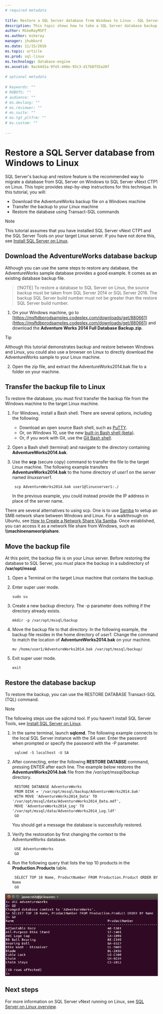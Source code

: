 ```yaml
---
# required metadata

title: Restore a SQL Server database from Windows to Linux - SQL Server vNext CTP1 | Microsoft Docs
description: This topic shows how to take a SQL Server database backup on Windows and restore it to a Linux machine running SQL Server vNext CTP1.
author: MikeRayMSFT 
ms.author: mikeray 
manager: jhubbard
ms.date: 11/15/2016
ms.topic: article
ms.prod: sql-linux
ms.technology: database-engine
ms.assetid: 9ac64d1a-9fe5-446e-93c3-d17b8f55a28f

# optional metadata

# keywords: ""
# ROBOTS: ""
# audience: ""
# ms.devlang: ""
# ms.reviewer: ""
# ms.suite: ""
# ms.tgt_pltfrm: ""
# ms.custom: ""

---
```

# Restore a SQL Server database from Windows to Linux

SQL Server's backup and restore feature is the recommended way to migrate a database from SQL Server on Windows to SQL Server vNext CTP1 on Linux. This topic provides step-by-step instructions for this technique. In this tutorial, you will:

- Download the AdventureWorks backup file on a Windows machine
- Transfer the backup to your Linux machine
- Restore the database using Transact-SQL commands

> [!NOTE] 
> This tutorial assumes that you have installed SQL Server vNext CTP1 and the SQL Server Tools on your target Linux server. If you have not done this, see [Install SQL Server on Linux](sql-server-linux-setup.md).

## Download the AdventureWorks database backup

Although you can use the same steps to restore any database, the AdventureWorks sample database provides a good example. It comes as an existing database backup file.

>[!NOTE] To restore a database to SQL Server on Linux, the source backup must be taken from SQL Server 2014 or SQL Server 2016. The backup SQL Server build number must not be greater than the restore SQL Server build number.  

1. On your Windows machine, go to [https://msftdbprodsamples.codeplex.com/downloads/get/880661](https://msftdbprodsamples.codeplex.com/downloads/get/880661) and download the **Adventure Works 2014 Full Database Backup.zip**.

> [!TIP] 
> Although this tutorial demonstrates backup and restore between Windows and Linux, you could also use a browser on Linux to directly download the AdventureWorks sample to your Linux machine.

2. Open the zip file, and extract the AdventureWorks2014.bak file to a folder on your machine.

## Transfer the backup file to Linux

To restore the database, you must first transfer the backup file from the Windows machine to the target Linux machine.

1. For Windows, install a Bash shell. There are several options, including the following:

    - Download an open source Bash shell, such as [PuTTY](http://www.putty.org/).
    - Or, on Windows 10, use the new [built-in Bash shell (beta)](https://msdn.microsoft.com/en-us/commandline/wsl/about).
    - Or, if you work with Git, use the [Git Bash shell](https://git-scm.com/downloads).

2. Open a Bash shell (terminal) and navigate to the directory containing **AdventureWorks2014.bak**.

3. Use the **scp** (secure copy) command to transfer the file to the target Linux machine. The following example transfers **AdventureWorks2014.bak** to the home directory of *user1* on the server named *linuxserver1*.

        scp AdventureWorks2014.bak user1@linuxserver1:./

    In the previous example, you could instead provide the IP address in place of the server name.

There are several alternatives to using scp. One is to use [Samba](https://help.ubuntu.com/community/Samba) to setup an SMB network share between Windows and Linux. For a walkthrough on Ubuntu, see [How to Create a Network Share Via Samba](https://help.ubuntu.com/community/How%20to%20Create%20a%20Network%20Share%20Via%20Samba%20Via%20CLI%20%28Command-line%20interface/Linux%20Terminal%29%20-%20Uncomplicated,%20Simple%20and%20Brief%20Way!). Once established, you can access it as a network file share from Windows, such as **\\\\machinenameorip\\share**.

## Move the backup file

At this point, the backup file is on your Linux server. Before restoring the database to SQL Server, you must place the backup in a subdirectory of **/var/opt/mssql**.

1. Open a Terminal on the target Linux machine that contains the backup.

2.	Enter super user mode.

        sudo su

3.	Create a new backup directory. The -p parameter does nothing if the directory already exists.

        mkdir -p /var/opt/mssql/backup

4.	Move the backup file to that directory. In the following example, the backup file resides in the home directory of *user1*. Change the command to match the location of **AdventureWorks2014.bak** on your machine.

        mv /home/user1/AdventureWorks2014.bak /var/opt/mssql/backup/

5.	Exit super user mode.

        exit

## Restore the database backup

To restore the backup, you can use the RESTORE DATABASE Transact-SQL (TQL) command.

> [!NOTE] 
> The following steps use the sqlcmd tool. If you haven’t install SQL Server Tools, see [Install SQL Server on Linux](sql-server-linux-setup.md).

1. In the same terminal, launch **sqlcmd**. The following example connects to the local SQL Server instance with the *SA* user. Enter the password when prompted or specify the password with the -P parameter.

        sqlcmd -S localhost -U SA

2. After connecting, enter the following **RESTORE DATABSE** command, pressing ENTER after each line. The example below restores the **AdventureWorks2014.bak** file from the */var/opt/mssql/backup* directory.

        RESTORE DATABASE AdventureWorks
        FROM DISK = '/var/opt/mssql/backup/AdventureWorks2014.bak'
        WITH MOVE 'AdventureWorks2014_Data' TO '/var/opt/mssql/data/AdventureWorks2014_Data.mdf',
        MOVE 'AdventureWorks2014_Log' TO '/var/opt/mssql/data/AdventureWorks2014_Log.ldf'
        GO

    You should get a message the database is successfully restored.

3. Verify the restoration by first changing the context to the AdventureWorks database. 

        USE AdventureWorks
        GO

4. Run the following query that lists the top 10 products in the **Production.Products** table.

        SELECT TOP 10 Name, ProductNumber FROM Production.Product ORDER BY Name
        GO

![Output from Production.Products query](./media/sql-server-linux-migrate-restore-database/sql-server-linux-adventureworks-query.png)

## Next steps

For more information on SQL Server vNext running on Linux, see [SQL Server on Linux overview](sql-server-linux-overview.md). 
